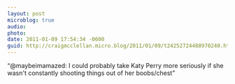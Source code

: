 ```yaml
---
layout: post
microblog: true
audio: 
photo: 
date: 2011-01-09 17:54:34 -0600
guid: http://craigmcclellan.micro.blog/2011/01/09/t24252724488970240.html
---
```

“@maybeimamazed: I could probably take Katy Perry more seriously if she wasn't constantly shooting things out of her boobs/chest”
